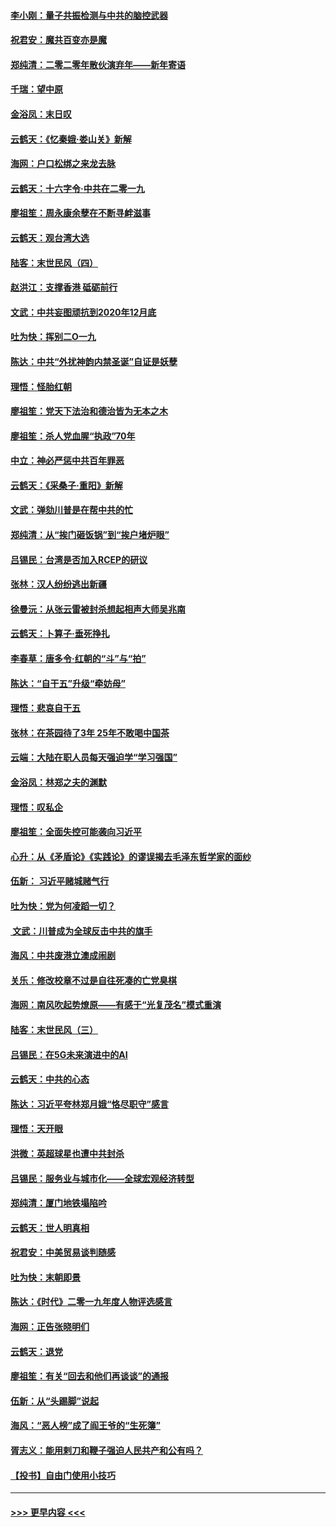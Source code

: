 #### [李小刚：量子共振检测与中共的脑控武器](../pages/nsc993/n11754518.md?t=12310111) 
#### [祝君安：魔共百变亦是魔](../pages/nsc993/n11754469.md?t=12310111) 
#### [郑纯清：二零二零年散伙演弃年——新年寄语](../pages/nsc993/n11754195.md?t=12310111) 
#### [千瑞：望中原](../pages/nsc993/n11754159.md?t=12310111) 
#### [金浴凤：末日叹](../pages/nsc993/n11752359.md?t=12310111) 
#### [云鹤天：《忆秦娥‧娄山关》新解](../pages/nsc993/n11752348.md?t=12310111) 
#### [海网：户口松绑之来龙去脉](../pages/nsc993/n11752328.md?t=12310111) 
#### [云鹤天：十六字令‧中共在二零一九](../pages/nsc993/n11752305.md?t=12310111) 
#### [廖祖笙：周永康余孽在不断寻衅滋事](../pages/nsc993/n11751013.md?t=12310111) 
#### [云鹤天：观台湾大选](../pages/nsc993/n11751007.md?t=12310111) 
#### [陆客：末世民风（四）](../pages/nsc993/n11749203.md?t=12310111) 
#### [赵洪江：支撑香港 砥砺前行](../pages/nsc993/n11748482.md?t=12310111) 
#### [文武：中共妄图顽抗到2020年12月底](../pages/nsc993/n11748446.md?t=12310111) 
#### [吐为快：挥别二O一九](../pages/nsc993/n11748411.md?t=12310111) 
#### [陈达：中共“外扰神韵内禁圣诞”自证是妖孽](../pages/nsc993/n11748226.md?t=12310111) 
#### [理悟：怪胎红朝](../pages/nsc993/n11748206.md?t=12310111) 
#### [廖祖笙：党天下法治和德治皆为无本之木](../pages/nsc993/n11748135.md?t=12310111) 
#### [廖祖笙：杀人党血腥“执政”70年](../pages/nsc993/n11745144.md?t=12310111) 
#### [中立：神必严惩中共百年罪恶](../pages/nsc993/n11744970.md?t=12310111) 
#### [云鹤天：《采桑子‧重阳》新解](../pages/nsc993/n11744948.md?t=12310111) 
#### [文武：弹劾川普是在帮中共的忙](../pages/nsc993/n11744758.md?t=12310111) 
#### [郑纯清：从“挨门砸饭锅”到“挨户堵炉眼”](../pages/nsc993/n11744745.md?t=12310111) 
#### [吕锡民：台湾是否加入RCEP的研议](../pages/nsc993/n11744701.md?t=12310111) 
#### [张林：汉人纷纷逃出新疆](../pages/nsc993/n11743530.md?t=12310111) 
#### [徐曼沅：从张云雷被封杀想起相声大师吴兆南](../pages/nsc993/n11741816.md?t=12310111) 
#### [云鹤天：卜算子‧垂死挣扎](../pages/nsc993/n11739956.md?t=12310111) 
#### [李春草：唐多令‧红朝的“斗”与“拍”](../pages/nsc993/n11739830.md?t=12310111) 
#### [陈达：“自干五”升级“牵妨母”](../pages/nsc993/n11739724.md?t=12310111) 
#### [理悟：悲哀自干五](../pages/nsc993/n11739547.md?t=12310111) 
#### [张林：在茶园待了3年 25年不敢喝中国茶](../pages/nsc993/n11739240.md?t=12310111) 
#### [云端：大陆在职人员每天强迫学“学习强国”](../pages/nsc993/n11738735.md?t=12310111) 
#### [金浴凤：林郑之夫的渊默](../pages/nsc993/n11737735.md?t=12310111) 
#### [理悟：叹私企](../pages/nsc993/n11737715.md?t=12310111) 
#### [廖祖笙：全面失控可能袭向习近平](../pages/nsc993/n11737704.md?t=12310111) 
#### [心升：从《矛盾论》《实践论》的谬误揭去毛泽东哲学家的面纱](../pages/nsc993/n11736962.md?t=12310111) 
#### [伍新： 习近平赌城赌气行](../pages/nsc993/n11736929.md?t=12310111) 
#### [吐为快：党为何凌蹈一切？](../pages/nsc993/n11736915.md?t=12310111) 
#### [ 文武：川普成为全球反击中共的旗手](../pages/nsc993/n11736882.md?t=12310111) 
#### [海风：中共废港立澳成闹剧](../pages/nsc993/n11735857.md?t=12310111) 
#### [关乐：修改校章不过是自往死凑的亡党臭棋](../pages/nsc993/n11735097.md?t=12310111) 
#### [海网：南风吹起势燎原——有感于“光复茂名”模式重演](../pages/nsc993/n11732308.md?t=12310111) 
#### [陆客：末世民风（三）](../pages/nsc993/n11732211.md?t=12310111) 
#### [吕锡民：在5G未来演进中的AI](../pages/nsc993/n11730010.md?t=12310111) 
#### [云鹤天：中共的心态](../pages/nsc993/n11729906.md?t=12310111) 
#### [陈达：习近平夸林郑月娥“恪尽职守”感言](../pages/nsc993/n11729881.md?t=12310111) 
#### [理悟：天开眼](../pages/nsc993/n11729699.md?t=12310111) 
#### [洪微：英超球星也遭中共封杀](../pages/nsc993/n11727243.md?t=12310111) 
#### [吕锡民：服务业与城市化——全球宏观经济转型](../pages/nsc993/n11725845.md?t=12310111) 
#### [郑纯清：厦门地铁塌陷吟](../pages/nsc993/n11725813.md?t=12310111) 
#### [云鹤天：世人明真相](../pages/nsc993/n11725621.md?t=12310111) 
#### [祝君安：中美贸易谈判随感](../pages/nsc993/n11725609.md?t=12310111) 
#### [吐为快：末朝即景](../pages/nsc993/n11723365.md?t=12310111) 
#### [陈达：《时代》二零一九年度人物评选感言](../pages/nsc993/n11723337.md?t=12310111) 
#### [海网：正告张晓明们](../pages/nsc993/n11723228.md?t=12310111) 
#### [云鹤天：退党](../pages/nsc993/n11723056.md?t=12310111) 
#### [廖祖笙：有关“回去和他们再谈谈”的通报](../pages/nsc993/n11722442.md?t=12310111) 
#### [伍新：从“头踢脚”说起](../pages/nsc993/n11722429.md?t=12310111) 
#### [海风：“恶人榜”成了阎王爷的“生死簿”](../pages/nsc993/n11722272.md?t=12310111) 
#### [胥志义：能用剌刀和鞭子强迫人民共产和公有吗？](../pages/nsc993/n11720569.md?t=12310111) 
#### [【投书】自由门使用小技巧](../pages/nsc993/n11720180.md?t=12310111) 

----
#### [ >>> 更早内容 <<< ](../indexes/nsc993-earlier.md)
